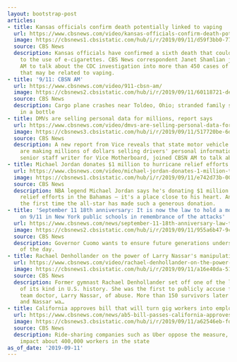 ```yaml
---
layout: bootstrap-post
articles:
- title: Kansas officials confirm death potentially linked to vaping
  url: https://www.cbsnews.com/video/kansas-officials-confirm-death-potentially-linked-to-vaping/
  image: https://cbsnews1.cbsistatic.com/hub/i/r/2019/09/11/d59f3bb0-773b-41e6-a3a7-4573f601d775/thumbnail/1200x630/df2d76268fa26ca1c23c41cde2785e28/0911-cbsnam-kansasconfirmdeath-1931246-640x360.jpg
  source: CBS News
  description: Kansas officials have confirmed a sixth death that could be linked
    to the use of e-cigarettes. CBS News correspondent Janet Shamlian joined CBSN
    AM to talk about the CDC investigation into more than 450 cases of lung illnesses
    that may be related to vaping.
- title: '9/11: CBSN AM'
  url: https://www.cbsnews.com/video/911-cbsn-am/
  image: https://cbsnews2.cbsistatic.com/hub/i/r/2019/09/11/60118721-ded5-4447-9d37-e3375c64ebc8/thumbnail/1200x630/dfadf0a34fa7b17cf55963136c195b7e/0911-cbsn-am-full-1931233-640x360.jpg
  source: CBS News
  description: Cargo plane crashes near Toldeo, Ohio; stranded family saved by message
    in a bottle
- title: DMVs are selling personal data for millions, report says
  url: https://www.cbsnews.com/video/dmvs-are-selling-personal-data-for-millions-report-says/
  image: https://cbsnews3.cbsistatic.com/hub/i/r/2019/09/11/517720be-6dee-46ec-8197-fb82dd18f584/thumbnail/1200x630/dd307e19d982f3f22623d1616d687f8f/0911-cbsnam-dmvs-1931242-640x360.jpg
  source: CBS News
  description: A new report from Vice reveals that state motor vehicle departments
    are making millions of dollars selling drivers' personal information. Joseph Cox,
    senior staff writer for Vice Motherboard, joined CBSN AM to talk about the findings.
- title: Michael Jordan donates $1 million to hurricane relief efforts in the Bahamas
  url: https://www.cbsnews.com/video/michael-jordan-donates-1-million-to-hurricane-relief-efforts-in-the-bahamas/
  image: https://cbsnews1.cbsistatic.com/hub/i/r/2019/09/11/e742d73b-005b-4e0d-8797-46834d969224/thumbnail/1200x630/e7e41e47392377068cd0d693efbc6ea3/0911-social-michaeljordan-1931220-640x360.jpg
  source: CBS News
  description: NBA legend Michael Jordan says he's donating $1 million to hurricane
    relief efforts in the Bahamas – it's a place close to his heart. And this is not
    the first time the all-star has made such a generous donation.
- title: 'September 11 18th anniversary: It is now the law to hold a moment of silence
    on 9/11 in New York public schools in remembrance of the attacks'
  url: https://www.cbsnews.com/news/september-11-18th-anniversary-law-to-hold-a-moment-of-silence-on-911-in-new-york-public-schools/
  image: https://cbsnews2.cbsistatic.com/hub/i/r/2019/09/11/955a6b47-9c59-450d-bec4-8c8f84745621/thumbnail/1200x630g8/91b2c7e85cf2a35ad062cfd7d1cd34e1/gettyimages-1031742668.jpg
  source: CBS News
  description: Governor Cuomo wants to ensure future generations understand the meaning
    of the day.
- title: Rachael Denhollander on the power of Larry Nassar's manipulation
  url: https://www.cbsnews.com/video/rachael-denhollander-on-the-power-of-larry-nassars-manipulation/
  image: https://cbsnews1.cbsistatic.com/hub/i/r/2019/09/11/a16e40da-51f9-4882-ae32-38477561c4de/thumbnail/1200x630/6b99ae10f853992b1996a6e4d035a1f1/0911-ctm-rachaeldenhollanderqa-1931213-640x360.jpg
  source: CBS News
  description: Former gymnast Rachael Denhollander set off one of the largest investigations
    of its kind in U.S. history. She was the first to publicly accuse former USA Gymnastics
    team doctor, Larry Nassar, of abuse. More than 150 survivors later came forward
    and Nassar wa…
- title: California approves bill that will turn gig workers into employees
  url: https://www.cbsnews.com/news/ab5-bill-passes-california-approves-ab5-bill-that-will-turn-uber-lyft-gig-workers-into-employees/
  image: https://cbsnews3.cbsistatic.com/hub/i/r/2019/09/11/a62546eb-fd19-4b9b-a045-8062caccc86d/thumbnail/1200x630/a873e935dbf04fe0cabb42c95d50d429/rtx6uxst.jpg
  source: CBS News
  description: Ride-sharing companies such as Uber oppose the measure, which could
    impact about 400,000 workers in the state
as_of_date: '2019-09-11'
---
```


